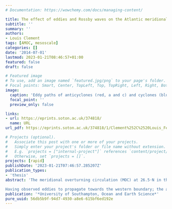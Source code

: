 ```yaml
---
# Documentation: https://wowchemy.com/docs/managing-content/

title: The effect of eddies and Rossby waves on the Atlantic meridional overturning circulation at 26.5◦N and their decay at the western boundary.
subtitle: ''
summary: ''
authors:
- Louis Clement
tags: [AMOC, mesoscale]
categories: []
date: '2014-07-01'
lastmod: 2023-01-21T08:46:57+01:00
featured: false
draft: false

# Featured image
# To use, add an image named `featured.jpg/png` to your page's folder.
# Focal points: Smart, Center, TopLeft, Top, TopRight, Left, Right, BottomLeft, Bottom, BottomRight.
image:
  caption: 'Eddy paths of anticyclones (red, a and c) and cyclones (blue, b and d) which travelled within the area identified by the black rectangle (from 25.5 to 27.5◦N and from 71 to 77◦W) between May 1992 and December 2012. Eddies with a lifetime longer (shorter) than 20 weeks are displayed in top (bottom) panels. The last and first eddy locations are marked (black and red/blue points, respectively). The 4600 m contour (thin black line) indicates the Blake-Bahama outer ridge located between the mooring Wb4 and Wb5, both marked by the black crosses.'
  focal_point: ''
  preview_only: false

links:
- url: https://eprints.soton.ac.uk/374818/
  name: URL
url_pdf: https://eprints.soton.ac.uk/374818/1/Clement%252C%2520Louis_Feb_2015_PhD.pdf

# Projects (optional).
#   Associate this post with one or more of your projects.
#   Simply enter your project's folder or file name without extension.
#   E.g. `projects = ["internal-project"]` references `content/project/deep-learning/index.md`.
#   Otherwise, set `projects = []`.
projects: [rapid]
publishDate: '2023-01-21T07:46:57.285207Z'
publication_types:
- 'thesis'
abstract: 'The meridional overturning circulation (MOC) at 26.5◦N in the Atlantic has a standard devia- tion of 4.9 Sv and contains large fluctuations at subannual periods. The geostrophic component of the MOC is believed to be influenced on subannual timescales by eddies and Rossby waves. To quantify this effect, the vertical structure and surface characteristics of westward propagating signals are studied using altimetry data and full-depth mooring measurements from the RAPID array at 26.5◦N. Westward propagating features are observed in the western North Atlantic in both datasets and have periods of 80–250 days in the first baroclinic mode. These features are still observed by the RAPID moorings 20 km offshore of the western boundary. The effect of eddies and Rossby waves on the geostrophic transport is quantified by representing their vertical structure with the first baroclinic mode. In total, 42% of the variance of the transbasin thermo- cline transport inferred from geostrophic calculations at 26.5◦N can be attributed to first mode variability, which is associated with eddies and Rossby waves at periods of 80–250 days. The standard deviation of the transbasin thermocline transport due to eddies and Rossby waves is estimated to be 2.6 Sv.

Having observed eddies to propagate towards the western boundary; the aim of the second section is to study the eddy energy sink at the boundary as one component of the energy redistribution from large scale winds to smaller scale internal waves. This section investigates the generation of internal waves by eddies in the North Atlantic western boundary where eddies dissipate. The eddy presence and decay are measured from the altimetric surface relative vorticity associated with an array of full-depth current meters extending ∼100 km offshore at 26.5◦N. In addition, internal waves are analysed over a topographic rise from 2-year high-frequency measurements of an Acoustic Doppler Current Profiler (ADCP), which is located 13 km offshore in 600 m deep water. Despite a polarity independence of the eddy decay observed from altimetric data, the bottommost 100 m flow is enhanced for anticyclones (25.2 cm s−1) compared with cyclones (-4.7 cm s−1). Accordingly, the internal wave field is sensitive to this polarity-dependent deep ve- locity. This is apparent from the eddy-modulated enhanced shear spectra and dissipation rates, which are obtained from a finescale parameterisation, ε=2.8×10−9 W kg−1 for |v|>8 cm s−1, whilst ε=0.9×10−9 W kg−1 for |v|<8 cm s−1. The local dissipation of anticyclones signifi- cantly contributes to the eddy decay at the western boundaries. The present study underlines the importance of oceanic western boundaries for removing the energy of low-mode westward propagating eddies to higher mode internal waves.'
publication: '*University of Southampton, Ocean and Earth Science*'
pure_uuid: 56db5b9f-94d7-4930-a8e6-615bf6ed192e
---
```

